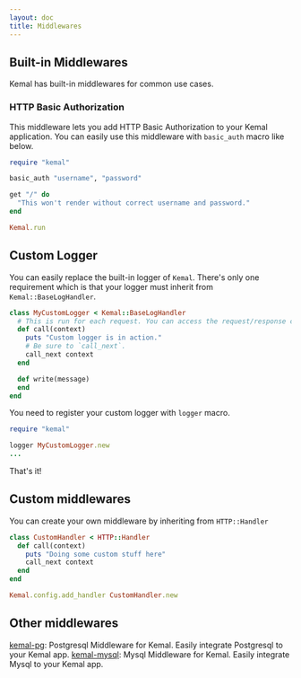 ```yaml
---
layout: doc
title: Middlewares
---
```


## Built-in Middlewares

Kemal has built-in middlewares for common use cases.

### HTTP Basic Authorization

This middleware lets you add HTTP Basic Authorization to your Kemal application.
You can easily use this middleware with `basic_auth` macro like below.

```ruby
require "kemal"

basic_auth "username", "password"

get "/" do
  "This won't render without correct username and password."
end

Kemal.run
```

## Custom Logger

You can easily replace the built-in logger of `Kemal`. There's only one requirement which is that
your logger must inherit from `Kemal::BaseLogHandler`.

```ruby
class MyCustomLogger < Kemal::BaseLogHandler
  # This is run for each request. You can access the request/response context with `context`.
  def call(context)
    puts "Custom logger is in action."
    # Be sure to `call_next`.
    call_next context
  end

  def write(message)
  end
end
```

You need to register your custom logger with `logger` macro.

```ruby
require "kemal"

logger MyCustomLogger.new
...
```

That's it!

## Custom middlewares

You can create your own middleware by inheriting from ```HTTP::Handler```

```ruby
class CustomHandler < HTTP::Handler
  def call(context)
    puts "Doing some custom stuff here"
    call_next context
  end
end

Kemal.config.add_handler CustomHandler.new
```

## Other middlewares

[kemal-pg](https://github.com/sdogruyol/kemal-pg): Postgresql Middleware for Kemal. Easily integrate Postgresql to your Kemal app.
[kemal-mysql](https://github.com/sdogruyol/kemal-mysql): Mysql Middleware for Kemal. Easily integrate Mysql to your Kemal app.
